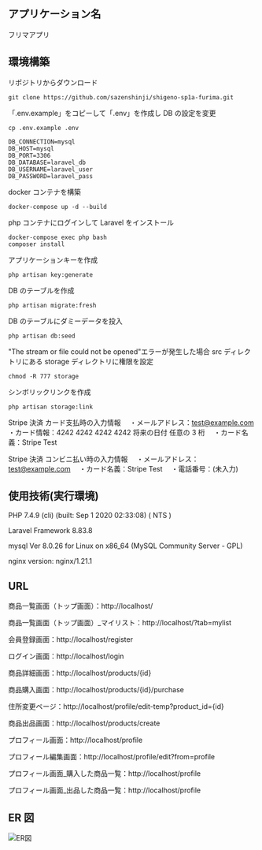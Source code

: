 ## アプリケーション名

フリマアプリ

## 環境構築

リポジトリからダウンロード

```
git clone https://github.com/sazenshinji/shigeno-sp1a-furima.git
```

「.env.example」をコピーして「.env」を作成し DB の設定を変更

```
cp .env.example .env
```

```
DB_CONNECTION=mysql
DB_HOST=mysql
DB_PORT=3306
DB_DATABASE=laravel_db
DB_USERNAME=laravel_user
DB_PASSWORD=laravel_pass
```

docker コンテナを構築

```
docker-compose up -d --build
```

php コンテナにログインして Laravel をインストール

```
docker-compose exec php bash
composer install
```

アプリケーションキーを作成

```
php artisan key:generate
```

DB のテーブルを作成

```
php artisan migrate:fresh
```

DB のテーブルにダミーデータを投入

```
php artisan db:seed
```

"The stream or file could not be opened"エラーが発生した場合
src ディレクトリにある storage ディレクトリに権限を設定

```
chmod -R 777 storage
```

シンボリックリンクを作成

```
php artisan storage:link
```

Stripe 決済 カード支払時の入力情報
　・メールアドレス：test@example.com
　・カード情報：4242 4242 4242 4242 将来の日付 任意の 3 桁
　・カード名義：Stripe Test

Stripe 決済 コンビニ払い時の入力情報
　・メールアドレス：test@example.com
　・カード名義：Stripe Test
　・電話番号：(未入力)




## 使用技術(実行環境)

PHP 7.4.9 (cli) (built: Sep 1 2020 02:33:08) ( NTS )

Laravel Framework 8.83.8

mysql Ver 8.0.26 for Linux on x86_64 (MySQL Community Server - GPL)

nginx version: nginx/1.21.1

## URL

商品一覧画面（トップ画面）：http://localhost/

商品一覧画面（トップ画面）\_マイリスト：http://localhost/?tab=mylist

会員登録画面：http://localhost/register

ログイン画面：http://localhost/login

商品詳細画面：http://localhost/products/{id}

商品購入画面：http://localhost/products/{id}/purchase

住所変更ページ：http://localhost/profile/edit-temp?product_id={id}

商品出品画面：http://localhost/products/create

プロフィール画面：http://localhost/profile

プロフィール編集画面：http://localhost/profile/edit?from=profile

プロフィール画面\_購入した商品一覧：http://localhost/profile

プロフィール画面\_出品した商品一覧：http://localhost/profile

## ER 図

![ER図](ER.drawio.png)
